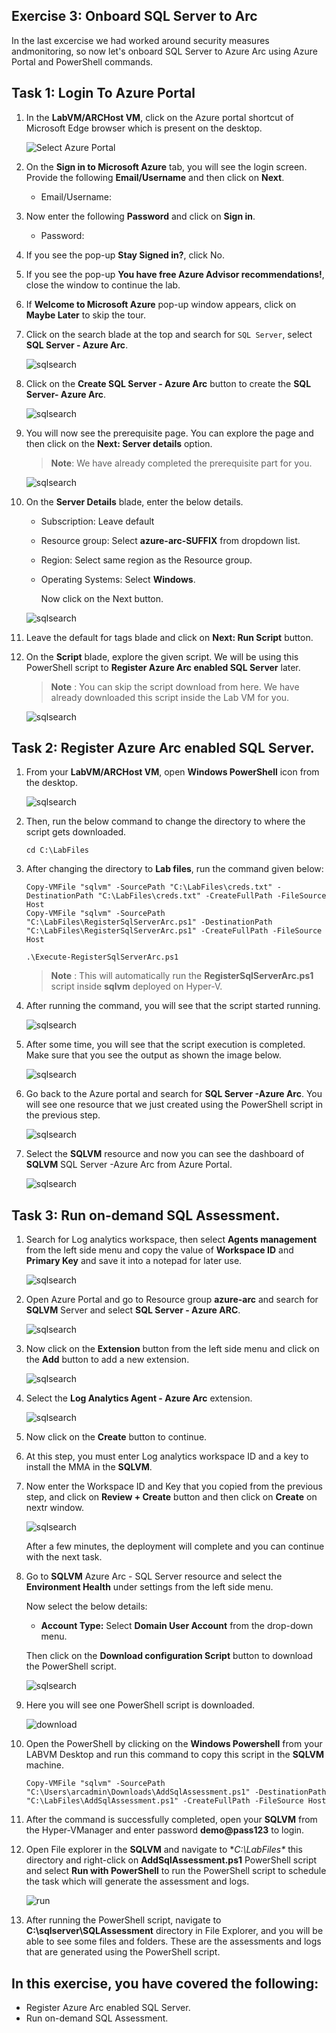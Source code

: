 ## Exercise 3: Onboard SQL Server to Arc
In the last excercise we had worked around security measures andmonitoring, so now let's onboard SQL Server to Azure Arc using Azure Portal and PowerShell commands.

## Task 1: Login To Azure Portal

1. In the **LabVM/ARCHost VM**, click on the Azure portal shortcut of Microsoft Edge browser which is present on the desktop.
  
    ![](.././media/select-azureportal.png "Select Azure Portal")
   
1. On the **Sign in to Microsoft Azure** tab, you will see the login screen. Provide the following **Email/Username** and then click on **Next**.

   * Email/Username: <inject key="AzureAdUserEmail"></inject>
   
1. Now enter the following **Password** and click on **Sign in**.
   
   * Password: <inject key="AzureAdUserPassword"></inject>
   
1. If you see the pop-up **Stay Signed in?**, click No.

1. If you see the pop-up **You have free Azure Advisor recommendations!**, close the window to continue the lab.

1. If **Welcome to Microsoft Azure** pop-up window appears, click on **Maybe Later** to skip the tour.
      
1. Click on the search blade at the top and search for ```SQL Server```, select **SQL Server - Azure Arc**.
 
   ![](.././media/sqlserver.png "sqlsearch")
   
1. Click on the **Create SQL Server - Azure Arc** button to create the **SQL Server- Azure Arc**. 
 
   ![](.././media/createsql.png "sqlsearch")
   
1. You will now see the prerequisite page. You can explore the page and then click on the **Next: Server details** option.
    
   > **Note**: We have already completed the prerequisite part for you. 
    
   ![](.././media/presql.png "sqlsearch")
   
1. On the **Server Details** blade, enter the below details.
 
   - Subscription: Leave default
   - Resource group: Select **azure-arc-SUFFIX** from dropdown list.
   - Region: Select same region as the Resource group.
   - Operating Systems: Select **Windows**.

     Now click on the Next button.
   
   ![](.././media/detailsql.png "sqlsearch")
   
1. Leave the default for tags blade and click on **Next: Run Script** button.
 
1. On the **Script** blade, explore the given script. We will be using this PowerShell script to **Register Azure Arc enabled SQL Server** later.
 
   > **Note** : You can skip the script download from here. We have already downloaded this script inside the Lab VM for you.
    
   ![](.././media/runsql.png "sqlsearch")
     
## Task 2: Register Azure Arc enabled SQL Server.

1. From your **LabVM/ARCHost VM**, open **Windows PowerShell** icon from the desktop.
 
   ![](.././media/powershell.png "sqlsearch")
  
1. Then, run the below command to change the directory to where the script gets downloaded.
 
   ``` 
   cd C:\LabFiles
   ```

1. After changing the directory to **Lab files**, run the command given below:

   ```
   Copy-VMFile "sqlvm" -SourcePath "C:\LabFiles\creds.txt" -DestinationPath "C:\LabFiles\creds.txt" -CreateFullPath -FileSource Host
   Copy-VMFile "sqlvm" -SourcePath "C:\LabFiles\RegisterSqlServerArc.ps1" -DestinationPath "C:\LabFiles\RegisterSqlServerArc.ps1" -CreateFullPath -FileSource Host

   .\Execute-RegisterSqlServerArc.ps1
   ```
     
   > **Note** : This will automatically run the **RegisterSqlServerArc.ps1** script inside **sqlvm** deployed on Hyper-V.

1. After running the command, you will see that the script started running.

   ![](.././media/run.png "sqlsearch")
  
1. After some time, you will see that the script execution is completed. Make sure that you see the output as shown the image below.

   ![](.././media/completed.png "sqlsearch")
  
1. Go back to the Azure portal and search for **SQL Server -Azure Arc**. You will see one resource that we just created using the PowerShell script in the previous step.

   ![](.././media/sqlvm11new.png "sqlsearch")
  
1. Select the **SQLVM** resource and now you can see the dashboard of **SQLVM** SQL Server -Azure Arc from Azure Portal.

   ![](.././media/dashsql1.png "sqlsearch")

## Task 3: Run on-demand SQL Assessment.

1. Search for Log analytics workspace, then select **Agents management** from the left side menu and copy the value of **Workspace ID** and **Primary Key** and save it into a notepad for later use.
 
   ![](.././media/log.png "sqlsearch")

1. Open Azure Portal and go to Resource group **azure-arc** and search for **SQLVM** Server and select **SQL Server - Azure ARC**.
 
   ![](.././media/sqlserver.png "sqlsearch") 
    
1. Now click on the **Extension** button from the left side menu and click on the **Add** button to add a new extension.
 
   ![](.././media/mma.png "sqlsearch")
    
1. Select the **Log Analytics Agent - Azure Arc** extension.
 
   ![](.././media/extension1.png "sqlsearch")
    
1. Now click on the **Create** button to continue. 
   
1. At this step, you must enter Log analytics workspace ID and a key to install the MMA in the **SQLVM**.
  
1. Now enter the Workspace ID and Key that you copied from the previous step, and click on **Review + Create** button and then click on **Create** on nextr window.
 
   ![](.././media/create1.png "sqlsearch")
  
   After a few minutes, the deployment will complete and you can continue with the next task.
 
1. Go to **SQLVM** Azure Arc - SQL Server resource and select the **Environment Health** under settings from the left side menu.
    
   Now select the below details:

   * **Account Type:** Select **Domain User Account** from the drop-down menu.

   Then click on the **Download configuration Script** button to download the PowerShell script.
    
   ![](.././media/sqlvm.png "sqlsearch")
    
1. Here you will see one PowerShell script is downloaded.
   
   ![](.././media/download.png "download")
    
1. Open the PowerShell by clicking on the **Windows Powershell** from your LABVM Desktop and run this command to copy this script in the **SQLVM** machine.
    
   ```
   Copy-VMFile "sqlvm" -SourcePath "C:\Users\arcadmin\Downloads\AddSqlAssessment.ps1" -DestinationPath "C:\LabFiles\AddSqlAssessment.ps1" -CreateFullPath -FileSource Host
   ```

1. After the command is successfully completed, open your **SQLVM** from the Hyper-VManager and enter password **demo@pass123** to login.
 
1. Open File explorer in the **SQLVM** and navigate to **C:\LabFiles\** this directory and right-click on **AddSqlAssessment.ps1** PowerShell script and select **Run with PowerShell** to run the PowerShell script to schedule the task which will generate the assessment and logs.
 
   ![](.././media/file.png "run")
    
1. After running the PowerShell script, navigate to **C:\sqlserver\SQLAssessment** directory in File Explorer, and you will be able to see some files and folders. These are the assessments and logs that are generated using the PowerShell script.

## In this exercise, you have covered the following:
 
   - Register Azure Arc enabled SQL Server.
   - Run on-demand SQL Assessment.
